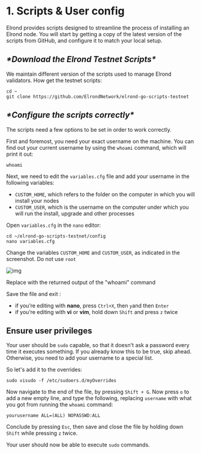 # 1. Scripts & User config

Elrond provides scripts designed to streamline the process of installing an Elrond node. You will start by getting a copy of the latest version of the scripts from GitHub, and configure it to match your local setup.

## ***\*Download the Elrond Testnet Scripts\****

We maintain different version of the scripts used to manage Elrond validators. How get the testnet scripts:



```
cd ~
git clone https://github.com/ElrondNetwork/elrond-go-scripts-testnet
```

## ***\*Configure the scripts correctly\****

The scripts need a few options to be set in order to work correctly. 

First and foremost, you need your exact username on the machine.  You can find out your current username by using the `whoami` command, which will print it out:



```
whoami
```

Next, we need to edit the `variables.cfg` file and add your username in the following variables:

- `CUSTOM_HOME`, which refers to the folder on the computer in which you will install your nodes
- `CUSTOM_USER`, which is the username on the computer under which you will run the install, upgrade and other processes

Open `variables.cfg` in the `nano` editor:



```
cd ~/elrond-go-scripts-testnet/config
nano variables.cfg
```

Change the variables `CUSTOM_HOME` and `CUSTOM_USER`, as indicated in the screenshot. Do not use `root`

![img](https://gblobscdn.gitbook.com/assets%2F-LhHlNldCYgbyqXEGXUS%2F-MD9DoWdOc74MmwiD2RQ%2F-MD9EYPoRPkuJCUx1gc9%2FMobaRTE_3oIeHkweXC.png?alt=media&token=efc7b95b-624c-4c9d-b8bd-67690678a462)

Replace <yourusername> with the returned output of the "whoami" command

Save the file and exit :

- if you’re editing with **nano**, press `Ctrl+X`, then `y`and then `Enter` 
- if you’re editing with **vi** or **vim**, hold down `Shift`  and press `z` twice

## **Ensure user privileges**

Your user should be `sudo` capable, so that it doesn't ask a password every time it executes something. If you already know this to be true, skip ahead. Otherwise, you need to add your username to a special list.

So let's add it to the overrides:



```
sudo visudo -f /etc/sudoers.d/myOverrides
```

Now navigate to the end of the file, by pressing `Shift + G`. Now press `o` to add a new empty line, and type the following, replacing `username` with what you got from running the `whoami` command:



```
yourusername ALL=(ALL) NOPASSWD:ALL
```

Conclude by pressing `Esc`, then save and close the file by holding down `Shift` while pressing `z` twice.

Your user should now be able to execute `sudo` commands.